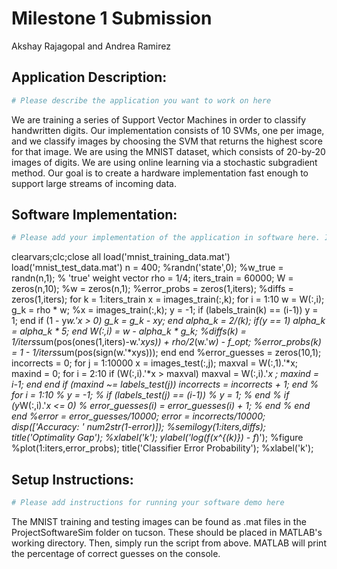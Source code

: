 # Milestone 1 Submission

Akshay Rajagopal and Andrea Ramirez

## Application Description: 
```bash
# Please describe the application you want to work on here
```
We are training a series of Support Vector Machines in order to classify 
handwritten digits.  Our implementation consists of 10 SVMs, one per image, 
and we classify images by choosing the SVM that returns the highest score 
for that image.  We are using the MNIST dataset, which consists of 20-by-20
images of digits.  We are using online learning via a stochastic
subgradient method.  Our goal is to create a hardware implementation fast enough
to support large streams of incoming data.

## Software Implementation: 
```bash
# Please add your implementation of the application in software here. If you use github / bitbucket for version control, you can give a link to your repo. 
```
clearvars;clc;close all
load('mnist_training_data.mat')
load('mnist_test_data.mat')
n = 400;
%randn('state',0);
%w_true = randn(n,1); % 'true' weight vector
rho = 1/4;
iters_train = 60000;
W = zeros(n,10);
%w = zeros(n,1);
%error_probs = zeros(1,iters);
%diffs = zeros(1,iters);
for k = 1:iters_train
    x = images_train(:,k);
    for i = 1:10
        w = W(:,i);
        g_k = rho * w;
        %x = images_train(:,k);
        y = -1;
        if (labels_train(k) == (i-1))
            y = 1;
        end
        if (1 - y*w.'*x > 0)
            g_k = g_k - x*y;
        end
        alpha_k = 2/(k);
        if(y == 1)
           alpha_k = alpha_k * 5; 
        end
        W(:,i) = w - alpha_k * g_k;
        %diffs(k) = 1/iters*sum(pos(ones(1,iters)-w.'*xys)) + rho/2*(w.'*w) - f_opt;
        %error_probs(k) = 1 - 1/iters*sum(pos(sign(w.'*xys)));
    end
end
%error_guesses = zeros(10,1);
incorrects = 0;
for j = 1:10000
   x = images_test(:,j);
   maxval = W(:,1).'*x; maxind = 0;
   for i = 2:10
       if (W(:,i).'*x > maxval)
          maxval = W(:,i).'*x ;
          maxind = i-1;
       end
   end
   if (maxind ~= labels_test(j))
      incorrects = incorrects + 1; 
   end
%    for i = 1:10
%        y = -1;
%        if (labels_test(j) == (i-1))
%            y = 1;
%        end
%        if (y*W(:,i).'*x <= 0)
%            error_guesses(i) = error_guesses(i) + 1;
%        end
%    end
end
%error = error_guesses/10000;
error = incorrects/10000;
disp(['Accuracy: ' num2str(1-error)]);
%semilogy(1:iters,diffs); title('Optimality Gap');
%xlabel('k'); ylabel('log(f(x^{(k)}) - f*)');
%figure
%plot(1:iters,error_probs); title('Classifier Error Probability');
%xlabel('k');

## Setup Instructions:
```bash
# Please add instructions for running your software demo here
```
The MNIST training and testing images can be found as .mat files in the 
ProjectSoftwareSim folder on tucson.  These should be placed in MATLAB's 
working directory.  Then, simply run the script from above.  MATLAB
will print the percentage of correct guesses on the console.
